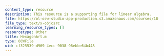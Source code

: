 ```yaml
---
content_type: resource
description: This resource is a supporting file for linear algebra.
file: https://ol-ocw-studio-app-production.s3.amazonaws.com/courses/18-06sc-linear-algebra-fall-2011/cf325539d9694ecc903896ebbe64b448_HexagonArt.m
file_type: text/x-objcsrc
learning_resource_types: []
resourcetype: Other
title: HexagonArt.m
type: OCWFile
uid: cf325539-d969-4ecc-9038-96ebbe64b448
---
```


